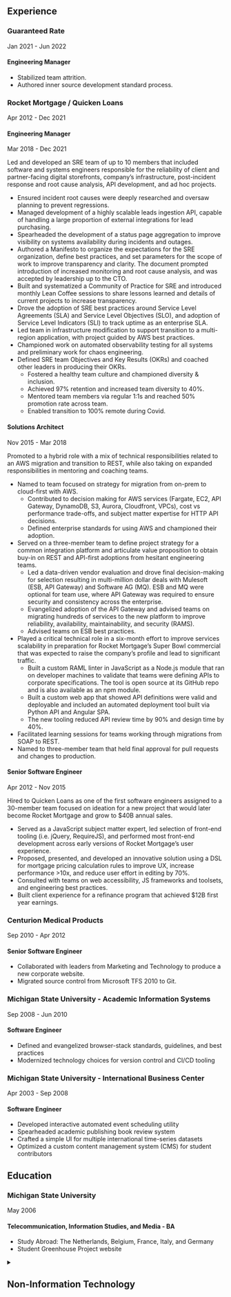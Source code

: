 ## Experience


### Guaranteed Rate
Jan 2021 - Jun 2022

#### Engineering Manager

  * Stabilized team attrition.
  * Authored inner source development standard process.


### Rocket Mortgage / Quicken Loans
Apr 2012 - Dec 2021


#### Engineering Manager
Mar 2018 - Dec 2021

Led and developed an SRE team of up to 10 members that included software and systems engineers responsible for the reliability of client and partner-facing digital storefronts, company’s infrastructure, post-incident response and root cause analysis, API development, and ad hoc projects.

  * Ensured incident root causes were deeply researched and oversaw planning to prevent regressions.
  * Managed development of a highly scalable leads ingestion API, capable of handling a large proportion of external integrations for lead purchasing.
  * Spearheaded the development of a status page aggregation to improve visibility on systems availability during incidents and outages.
  * Authored a Manifesto to organize the expectations for the SRE organization, define best practices, and set parameters for the scope of work to improve transparency and clarity. The document prompted introduction of increased monitoring and root cause analysis, and was accepted by leadership up to the CTO.
  * Built and systematized a Community of Practice for SRE and introduced monthly Lean Coffee sessions to share lessons learned and details of current projects to increase transparency.
  * Drove the adoption of SRE best practices around Service Level Agreements (SLA) and Service Level Objectives (SLO), and adoption of Service Level Indicators (SLI) to track uptime as an enterprise SLA.
  * Led team in infrastructure modification to support transition to a multi-region application, with project guided by AWS best practices.
  * Championed work on automated observability testing for all systems and preliminary work for chaos engineering.
  * Defined SRE team Objectives and Key Results (OKRs) and coached other leaders in producing their OKRs.
      - Fostered a healthy team culture and championed diversity & inclusion.  
      - Achieved 97% retention and increased team diversity to 40%.
      - Mentored team members via regular 1:1s and reached 50% promotion rate across team.
      - Enabled transition to 100% remote during Covid.


#### Solutions Architect
Nov 2015 - Mar 2018

Promoted to a hybrid role with a mix of technical responsibilities related to an AWS migration and transition to REST, while also taking on expanded responsibilities in mentoring and coaching teams.

  * Named to team focused on strategy for migration from on-prem to cloud-first with AWS.
      - Contributed to decision making for AWS services (Fargate, EC2, API Gateway, DynamoDB, S3, Aurora, Cloudfront, VPCs), cost vs performance trade-offs, and subject matter expertise for HTTP API decisions.
      - Defined enterprise standards for using AWS and championed their adoption.
  * Served on a three-member team to define project strategy for a common integration platform and articulate value proposition to obtain buy-in on REST and API-first adoptions from hesitant engineering teams.
      - Led a data-driven vendor evaluation and drove final decision-making for selection resulting in multi-million dollar deals with Mulesoft (ESB, API Gateway) and Software AG (MQ). ESB and MQ were optional for team use, where API Gateway was required to ensure security and consistency across the enterprise.
      - Evangelized adoption of the API Gateway and advised teams on migrating hundreds of services to the new platform to improve reliability, availability, maintainability, and security (RAMS).
      - Advised teams on ESB best practices.
  * Played a critical technical role in a six-month effort to improve services scalability in preparation for Rocket Mortgage’s Super Bowl commercial that was expected to raise the company’s profile and lead to significant traffic.
      - Built a custom RAML linter in JavaScript as a Node.js module that ran on developer machines to validate that teams were defining APIs to corporate specifications. The tool is open source at its GitHub repo and is also available as an npm module.
      - Built a custom web app that showed API definitions were valid and deployable and included an automated deployment tool built via Python API and Angular SPA.
      - The new tooling reduced API review time by 90% and design time by 40%.
  * Facilitated learning sessions for teams working through migrations from SOAP to REST.
  * Named to three-member team that held final approval for pull requests and changes to production.


#### Senior Software Engineer
Apr 2012 - Nov 2015

Hired to Quicken Loans as one of the first software engineers assigned to a 30-member team focused on ideation for a new project that would later become Rocket Mortgage and grow to $40B annual sales.

  * Served as a JavaScript subject matter expert, led selection of front-end tooling (i.e. jQuery, RequireJS), and performed most front-end development across early versions of Rocket Mortgage’s user experience.
  * Proposed, presented, and developed an innovative solution using a DSL for mortgage pricing calculation rules to improve UX, increase performance >10x, and reduce user effort in editing by 70%.
  * Consulted with teams on web accessibility, JS frameworks and toolsets, and engineering best practices.
  * Built client experience for a refinance program that achieved $12B first year earnings.


### Centurion Medical Products
Sep 2010 - Apr 2012

#### Senior Software Engineer

  * Collaborated with leaders from Marketing and Technology to produce a new corporate website.
  * Migrated source control from Microsoft TFS 2010 to Git.


### Michigan State University - Academic Information Systems
Sep 2008 - Jun 2010

#### Software Engineer

  * Defined and evangelized browser-stack standards, guidelines, and best practices
  * Modernized technology choices for version control and CI/CD tooling


### Michigan State University - International Business Center
Apr 2003 - Sep 2008

#### Software Engineer

  * Developed interactive automated event scheduling utility
  * Spearheaded academic publishing book review system
  * Crafted a simple UI for multiple international time-series datasets
  * Optimized a custom content management system (CMS) for student contributors


## Education

### Michigan State University
May 2006

#### Telecommunication, Information Studies, and Media - BA

  * Study Abroad: The Netherlands, Belgium, France, Italy, and Germany
  * Student Greenhouse Project website


<details id="resume__non-tech">
  <summary>
    <h2 title="Click to expand section">Non-Information Technology</h2>
  </summary>

### Aquamen Landscaping, White Lake, MI

#### Landscape Designer/Owner
Apr 2001 - Aug 2005

  * Designed and installed landscapes and built structures
  * Collected accounts payable and purchased requisite supplies


### Meridian Lawn Care &amp; Snow Removal, Meridian Twp, MI

#### Landscaping Coordinator
Feb 2003 - Sep 2004

  * Collaborative design with customers
  * Purchased materials for landscapes in excess of $50,000


### Case Residence Hall Cafeteria [MSU], East Lansing, MI

#### Prep-Cook
Mar 2002 - Apr 2003

  * Prepared and served food - 2000 meals per day
  * Mentored 3 students per semester in proper food preparation


### Cobra Enterprises, Madison Heights, MI

#### Machinist
Jun 1999 - Jan 2002

  * Refined production of multi-million dollar prototype manufacturing jobs
  * Modified machining techniques to reduce down time
  * Verified quality control specifications


### Video Giant, Sterling Heights, MI

#### Store Manager
Sep 1996 - Apr 1999

  * Regulated inventory and reduced theft in 7 stores
  * Employee relations including: scheduling, hiring, and firing
  * Trained 40 employees each year


### Wheeler &amp; Sons Construction, Independence Twp, MI

#### Carpenter
May 1996 - Aug 1996

  * Basic structural framing in residential housing
  * Manual labor organizing building materials


### Sweetwater’s Bistro, Keego Harbor, MI

#### Swing Cook
Sep 1994 - May 1996

  * Mediated service of an average of 900 meals per night
  * Adapted to work in high demand environments

</details>
